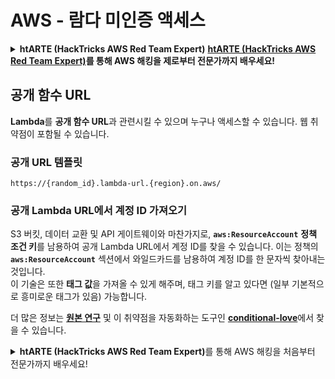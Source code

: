 # AWS - 람다 미인증 액세스

<details>

<summary><strong>htARTE (HackTricks AWS Red Team Expert)</strong> <a href="https://training.hacktricks.xyz/courses/arte"><strong>htARTE (HackTricks AWS Red Team Expert)</strong></a><strong>를 통해 AWS 해킹을 제로부터 전문가까지 배우세요!</strong></summary>

HackTricks를 지원하는 다른 방법:

* **회사를 HackTricks에서 광고하거나 HackTricks를 PDF로 다운로드**하고 싶다면 [**구독 요금제**](https://github.com/sponsors/carlospolop)를 확인하세요!
* [**공식 PEASS & HackTricks 스왜그**](https://peass.creator-spring.com)를 구매하세요
* [**The PEASS Family**](https://opensea.io/collection/the-peass-family)를 발견하세요, 당사의 독점 [**NFTs**](https://opensea.io/collection/the-peass-family) 컬렉션
* **💬 [**디스코드 그룹**](https://discord.gg/hRep4RUj7f)에 가입하거나 [**텔레그램 그룹**](https://t.me/peass)에 가입하거나** 트위터** 🐦 [**@hacktricks\_live**](https://twitter.com/hacktricks\_live)**를 팔로우하세요.**
* **해킹 트릭을 공유하려면 PR을 제출하여** [**HackTricks**](https://github.com/carlospolop/hacktricks) **및** [**HackTricks Cloud**](https://github.com/carlospolop/hacktricks-cloud) **깃허브 저장소에 기여하세요.**

</details>

## 공개 함수 URL

**Lambda**를 **공개 함수 URL**과 관련시킬 수 있으며 누구나 액세스할 수 있습니다. 웹 취약점이 포함될 수 있습니다.

### 공개 URL 템플릿
```
https://{random_id}.lambda-url.{region}.on.aws/
```
### 공개 Lambda URL에서 계정 ID 가져오기

S3 버킷, 데이터 교환 및 API 게이트웨이와 마찬가지로, **`aws:ResourceAccount`** **정책 조건 키**를 남용하여 공개 Lambda URL에서 계정 ID를 찾을 수 있습니다. 이는 정책의 **`aws:ResourceAccount`** 섹션에서 와일드카드를 남용하여 계정 ID를 한 문자씩 찾아내는 것입니다.\
이 기술은 또한 **태그 값**을 가져올 수 있게 해주며, 태그 키를 알고 있다면 (일부 기본적으로 흥미로운 태그가 있음) 가능합니다.

더 많은 정보는 [**원본 연구**](https://blog.plerion.com/conditional-love-for-aws-metadata-enumeration/) 및 이 취약점을 자동화하는 도구인 [**conditional-love**](https://github.com/plerionhq/conditional-love/)에서 찾을 수 있습니다.

<details>

<summary><strong>htARTE (HackTricks AWS Red Team Expert)</strong>를 통해 AWS 해킹을 처음부터 전문가까지 배우세요!</summary>

HackTricks를 지원하는 다른 방법:

* **회사를 HackTricks에서 광고하거나 PDF로 HackTricks를 다운로드**하려면 [**구독 요금제**](https://github.com/sponsors/carlospolop)를 확인하세요!
* [**공식 PEASS & HackTricks 스왜그**](https://peass.creator-spring.com)를 구매하세요
* [**The PEASS Family**](https://opensea.io/collection/the-peass-family)를 발견하세요, 당사의 독점 [**NFTs**](https://opensea.io/collection/the-peass-family) 컬렉션
* 💬 [**디스코드 그룹**](https://discord.gg/hRep4RUj7f) 또는 [**텔레그램 그룹**](https://t.me/peass)에 **가입**하거나 **트위터** 🐦 [**@hacktricks\_live**](https://twitter.com/hacktricks\_live)를 **팔로우**하세요.
* **HackTricks 및 HackTricks Cloud** 깃허브 저장소에 PR을 제출하여 **해킹 트릭을 공유**하세요.

</details>
